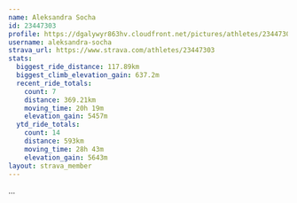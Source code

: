 ```yaml
---
name: Aleksandra Socha
id: 23447303
profile: https://dgalywyr863hv.cloudfront.net/pictures/athletes/23447303/14745546/4/large.jpg
username: aleksandra-socha
strava_url: https://www.strava.com/athletes/23447303
stats:
  biggest_ride_distance: 117.89km
  biggest_climb_elevation_gain: 637.2m
  recent_ride_totals:
    count: 7
    distance: 369.21km
    moving_time: 20h 19m
    elevation_gain: 5457m
  ytd_ride_totals:
    count: 14
    distance: 593km
    moving_time: 28h 43m
    elevation_gain: 5643m
layout: strava_member
--- 
```

...
